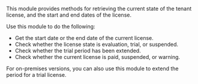 This module provides methods for retrieving the current state of the tenant license, and the start and end dates of the license.

Use this module to do the following:
- Get the start date or the end date of the current license.
- Check whether the license state is evaluation, trial, or suspended.
- Check whether the trial period has been extended.
- Check whether the current license is paid, suspended, or warning.

For on-premises versions, you can also use this module to extend the period for a trial license.

